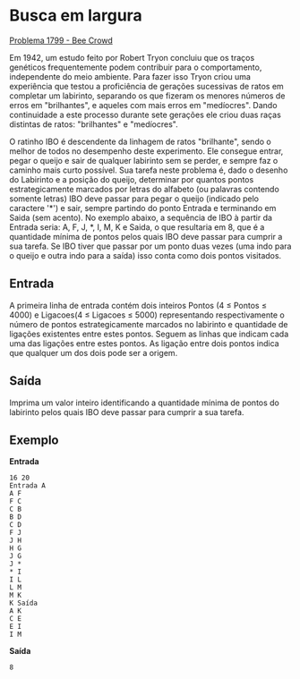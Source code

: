 # Busca em largura

[Problema 1799 - Bee Crowd](https://judge.beecrowd.com/pt/problems/view/1799)

Em 1942, um estudo feito por Robert Tryon concluiu que os traços genéticos frequentemente podem contribuir para o comportamento, independente do meio ambiente. Para fazer isso Tryon criou uma experiência que testou a proficiência de gerações sucessivas de ratos em completar um labirinto, separando os que fizeram os menores números de erros em "brilhantes", e aqueles com mais erros em "medíocres". Dando continuidade a este processo durante sete gerações ele criou duas raças distintas de ratos: "brilhantes" e "medíocres".

O ratinho IBO é descendente da linhagem de ratos "brilhante", sendo o melhor de todos no desempenho deste experimento. Ele consegue entrar, pegar o queijo e sair de qualquer labirinto sem se perder, e sempre faz o caminho mais curto possível. Sua tarefa neste problema é, dado o desenho do Labirinto e a posição do queijo, determinar por quantos pontos estrategicamente marcados por letras do alfabeto (ou palavras contendo somente letras) IBO deve passar para pegar o queijo (indicado pelo caractere '*') e sair, sempre partindo do ponto Entrada e terminando em Saida (sem acento). No exemplo abaixo, a sequência de IBO à partir da Entrada seria: A, F, J, *, I, M, K e Saida, o que resultaria em 8, que é a quantidade mínima de pontos pelos quais IBO deve passar para cumprir a sua tarefa. Se IBO tiver que passar por um ponto duas vezes (uma indo para o queijo e outra indo para a saída) isso conta como dois pontos visitados.

## Entrada 
 
A primeira linha de entrada contém dois inteiros Pontos (4 ≤ Pontos ≤ 4000) e Ligacoes(4 ≤ Ligacoes ≤ 5000) representando respectivamente o número de pontos estrategicamente marcados no labirinto e quantidade de ligações existentes entre estes pontos. Seguem as linhas que indicam cada uma das ligações entre estes pontos. As ligação entre dois pontos indica que qualquer um dos dois pode ser a origem.
 
## Saída
 
Imprima um valor inteiro identificando a quantidade mínima de pontos do labirinto pelos quais IBO deve passar para cumprir a sua tarefa.

## Exemplo

**Entrada**
```
16 20
Entrada A
A F
F C
C B
B D
C D
F J
J H
H G
J G
J *
* I
I L
L M
M K
K Saída
A K
C E
E I
I M
```

**Saída**
```
8
```
